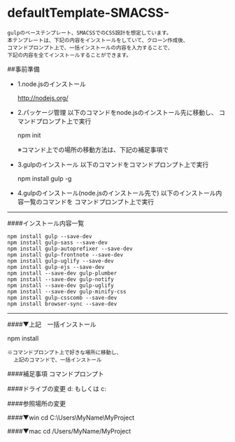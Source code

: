 # defaultTemplate-SMACSS-

    gulpのベーステンプレート、SMACSSでのCSS設計を想定しています。
    本テンプレートは、下記の内容をインストールをしていて、クローン作成後、
    コマンドプロンプト上で、一括インストールの内容を入力することで、
    下記の内容を全てインストールすることができます。


##事前準備

* 1.node.jsのインストール

     http://nodejs.org/

      

* 2.パッケージ管理
    以下のコマンドをnode.jsのインストール先に移動し、
    コマンドプロンプト上で実行

    npm init

    ※コマンド上での場所の移動方法は、下記の補足事項で

      

* 3.gulpのインストール
    以下のコマンドをコマンドプロンプト上で実行

    npm install gulp -g

        

* 4.gulpのインストール(node.jsのインストール先で)
    以下のインストール内容一覧のコマンドを
    コマンドプロンプト上で実行
    
       

---

####インストール内容一覧

    npm install gulp --save-dev
    npm install gulp-sass --save-dev
    npm install gulp-autoprefixer --save-dev
    npm install gulp-frontnote --save-dev
    npm install gulp-uglify --save-dev
    npm install gulp-ejs --save-dev
    npm install --save-dev gulp-plumber
    npm install --save-dev gulp-notify
    npm install --save-dev gulp-uglify
    npm install --save-dev gulp-minify-css
    npm install gulp-csscomb --save-dev
    npm install browser-sync --save-dev

---

####▼上記　一括インストール

  npm install
  
    ※コマンドプロンプト上で好きな場所に移動し、
      上記のコマンドで、一括インストール


####補足事項
  コマンドプロンプト

####ドライブの変更
  d: もしくは c:

####参照場所の変更

####▼win
  cd C:\Users\MyName\MyProject

####▼mac
  cd /Users/MyName/MyProject






